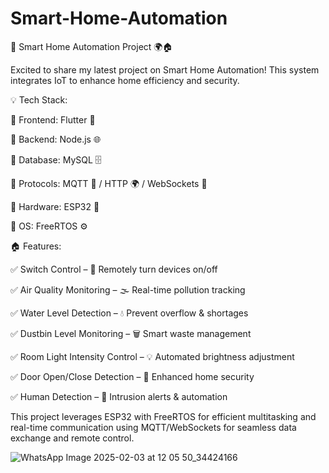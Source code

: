 # Smart-Home-Automation

🚀 Smart Home Automation Project 🌍🏠

Excited to share my latest project on Smart Home Automation! This system integrates IoT to enhance home efficiency and security.

💡 Tech Stack:

🔹 Frontend: Flutter 📱

🔹 Backend: Node.js 🌐

🔹 Database: MySQL 🗄️

🔹 Protocols: MQTT 📡 / HTTP 🌍 / WebSockets 🔄

🔹 Hardware: ESP32 🔌

🔹 OS: FreeRTOS ⚙️



🏠 Features:

✅ Switch Control – 🔘 Remotely turn devices on/off

✅ Air Quality Monitoring – 🌫️ Real-time pollution tracking

✅ Water Level Detection – 💧 Prevent overflow & shortages

✅ Dustbin Level Monitoring – 🗑️ Smart waste management

✅ Room Light Intensity Control – 💡 Automated brightness adjustment

✅ Door Open/Close Detection – 🚪 Enhanced home security

✅ Human Detection – 🏃 Intrusion alerts & automation


This project leverages ESP32 with FreeRTOS for efficient multitasking and real-time communication using MQTT/WebSockets for seamless data exchange and remote control.


![WhatsApp Image 2025-02-03 at 12 05 50_34424166](https://github.com/user-attachments/assets/566d15c9-4291-4119-9dc9-369f8c809e9e)

